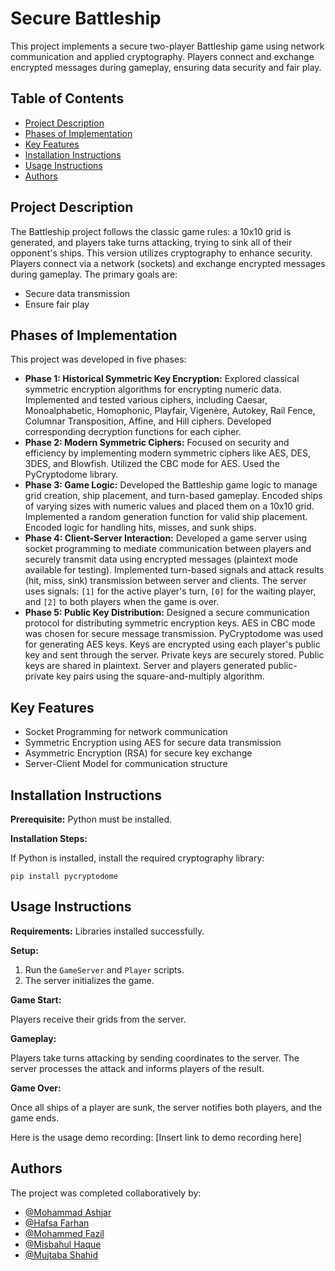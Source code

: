 # Secure Battleship

This project implements a secure two-player Battleship game using network communication and applied cryptography. Players connect and exchange encrypted messages during gameplay, ensuring data security and fair play.

## Table of Contents

*   [Project Description](#project-description)
*   [Phases of Implementation](#phases-of-implementation)
*   [Key Features](#key-features)
*   [Installation Instructions](#installation-instructions)
*   [Usage Instructions](#usage-instructions)
*   [Authors](#authors)

## Project Description <a name="project-description"></a>

The Battleship project follows the classic game rules: a 10x10 grid is generated, and players take turns attacking, trying to sink all of their opponent's ships. This version utilizes cryptography to enhance security. Players connect via a network (sockets) and exchange encrypted messages during gameplay. The primary goals are:

*   Secure data transmission
*   Ensure fair play

## Phases of Implementation <a name="phases-of-implementation"></a>

This project was developed in five phases:
*   **Phase 1: Historical Symmetric Key Encryption:** Explored classical symmetric encryption algorithms for encrypting numeric data. Implemented and tested various ciphers, including Caesar, Monoalphabetic, Homophonic, Playfair, Vigenère, Autokey, Rail Fence, Columnar Transposition, Affine, and Hill ciphers. Developed corresponding decryption functions for each cipher.
*   **Phase 2: Modern Symmetric Ciphers:** Focused on security and efficiency by implementing modern symmetric ciphers like AES, DES, 3DES, and Blowfish. Utilized the CBC mode for AES. Used the PyCryptodome library.
*   **Phase 3: Game Logic:** Developed the Battleship game logic to manage grid creation, ship placement, and turn-based gameplay. Encoded ships of varying sizes with numeric values and placed them on a 10x10 grid. Implemented a random generation function for valid ship placement. Encoded logic for handling hits, misses, and sunk ships.
*   **Phase 4: Client-Server Interaction:** Developed a game server using socket programming to mediate communication between players and securely transmit data using encrypted messages (plaintext mode available for testing). Implemented turn-based signals and attack results (hit, miss, sink) transmission between server and clients. The server uses signals: `[1]` for the active player's turn, `[0]` for the waiting player, and `[2]` to both players when the game is over.
*   **Phase 5: Public Key Distribution:** Designed a secure communication protocol for distributing symmetric encryption keys. AES in CBC mode was chosen for secure message transmission. PyCryptodome was used for generating AES keys. Keys are encrypted using each player's public key and sent through the server. Private keys are securely stored. Public keys are shared in plaintext. Server and players generated public-private key pairs using the square-and-multiply algorithm.

## Key Features <a name="key-features"></a>

*   Socket Programming for network communication
*   Symmetric Encryption using AES for secure data transmission
*   Asymmetric Encryption (RSA) for secure key exchange
*   Server-Client Model for communication structure

## Installation Instructions <a name="installation-instructions"></a>

**Prerequisite:** Python must be installed.

**Installation Steps:**

If Python is installed, install the required cryptography library:

`pip install pycryptodome`

## Usage Instructions <a name="usage-instructions"></a>

**Requirements:** Libraries installed successfully.

**Setup:**

1.  Run the `GameServer` and `Player` scripts.
2.  The server initializes the game.

**Game Start:**

Players receive their grids from the server.

**Gameplay:**

Players take turns attacking by sending coordinates to the server. The server processes the attack and informs players of the result.

**Game Over:**

Once all ships of a player are sunk, the server notifies both players, and the game ends.

Here is the usage demo recording: [Insert link to demo recording here]

## Authors <a name="authors"></a>

The project was completed collaboratively by:

*   [@Mohammad Ashjar](https://github.com/mohammadAshjar)
*   [@Hafsa Farhan](https://github.com/HafsaFarhan127)
*   [@Mohammed Fazil](https://github.com/mohammedFazil3)
*   [@Misbahul Haque](https://github.com/MisbahulHaque700)
*   [@Mujtaba Shahid](https://github.com/mujii974)

